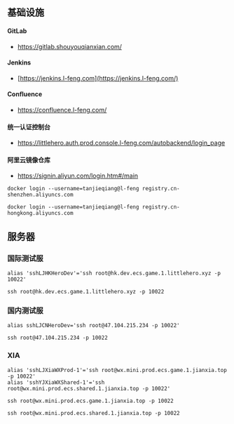 ## 基础设施

#### GitLab

 - https://gitlab.shouyouqianxian.com/

#### Jenkins

- [https://jenkins.l-feng.com](https://jenkins.l-feng.com/)

#### Confluence

- https://confluence.l-feng.com/

#### 统一认证控制台

- https://littlehero.auth.prod.console.l-feng.com/autobackend/login_page

#### 阿里云镜像仓库

- https://signin.aliyun.com/login.htm#/main

```shell
docker login --username=tanjieqiang@l-feng registry.cn-shenzhen.aliyuncs.com
```

```shell
docker login --username=tanjieqiang@l-feng registry.cn-hongkong.aliyuncs.com
```

## 服务器

### 国际测试服

```shell
alias 'sshLJHKHeroDev'='ssh root@hk.dev.ecs.game.1.littlehero.xyz -p 10022'
```

```shell
ssh root@hk.dev.ecs.game.1.littlehero.xyz -p 10022
```

### 国内测试服

```shell
alias sshLJCNHeroDev='ssh root@47.104.215.234 -p 10022'
```

```shell
ssh root@47.104.215.234 -p 10022
```

### XIA

```shell
alias 'sshLJXiaWXProd-1'='ssh root@wx.mini.prod.ecs.game.1.jianxia.top -p 10022' 
alias 'sshYJXiaWXShared-1'='ssh root@wx.mini.prod.ecs.shared.1.jianxia.top -p 10022'
```

```shell
ssh root@wx.mini.prod.ecs.game.1.jianxia.top -p 10022
```

```shell
ssh root@wx.mini.prod.ecs.shared.1.jianxia.top -p 10022
```